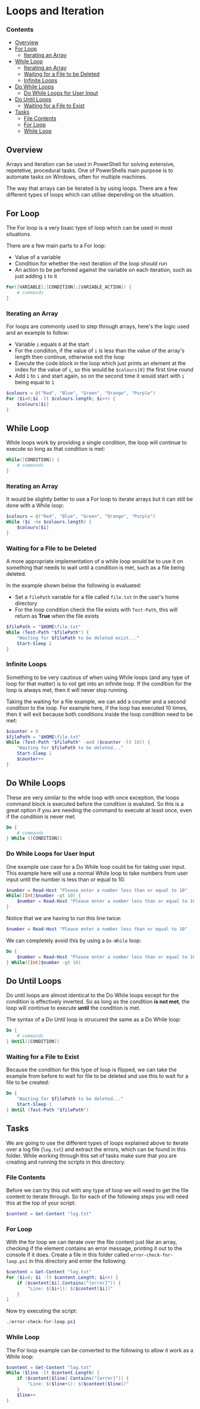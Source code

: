 # Loops and Iteration
<!--TOC_START-->
### Contents
- [Overview](#overview)
- [For Loop](#for-loop)
	- [Iterating an Array](#iterating-an-array)
- [While Loop](#while-loop)
	- [Iterating an Array](#iterating-an-array-1)
	- [Waiting for a File to be Deleted](#waiting-for-a-file-to-be-deleted)
	- [Infinite Loops](#infinite-loops)
- [Do While Loops](#do-while-loops)
	- [Do While Loops for User Input](#do-while-loops-for-user-input)
- [Do Until Loops](#do-until-loops)
	- [Waiting for a File to Exist](#waiting-for-a-file-to-exist)
- [Tasks](#tasks)
	- [File Contents](#file-contents)
	- [For Loop](#for-loop-1)
	- [While Loop](#while-loop-1)

<!--TOC_END-->
## Overview
Arrays and iteration can be used in PowerShell for solving extensive, repetetive, procedural tasks.
One of PowerShells main purpose is to automate tasks on Windows, often for multiple machines.

The way that arrays can be iterated is by using loops.
There are a few different types of loops which can utilise depending on the situation.

## For Loop
The For loop is a very bsaic type of loop which can be used in most situations.

There are a few main parts to a For loop:
- Value of a variable
- Condition for whether the next iteration of the loop should run
- An action to be perfomed against the variable on each iteration, such as just adding `1` to it
```powershell
For([VARIABLE];[CONDITION];[VARIABLE_ACTION]) {
    # commands
}
```
### Iterating an Array
For loops are commonly used to step through arrays, here's the logic used and an example to follow:
- Variable `i` equals `0` at the start
- For the condiiton, if the value of `i` is less than the value of the array's length then continue, otherwise exit the loop
- Execute the code block in the loop which just prints an element at the index for the value of `i`, so this would be `$colours[0]` the first time round
- Add `1` to `i` and start again, so on the second time it would start with `i` being equal to `1`
```powershell
$colours = @("Red", "Blue", "Green", "Orange", "Purple")
For ($i=0;$i -lt $colours.length; $i++) {
    $colours[$i]
}
```
## While Loop
While loops work by providing a single condition, the loop will continue to execute so long as that condition is met:
```powershell
While([CONDITION]) {
    # commands
}
```
### Iterating an Array
It would be slightly better to use a For loop to iterate arrays but it can still be done with a While loop:
```powershell
$colours = @("Red", "Blue", "Green", "Orange", "Purple")
While ($i -ne $colours.length) {
    $colours[$i]
}
```
### Waiting for a File to be Deleted
A more appropriate implementation of a while loop would be to use it on something that needs to wait until a condition is met, such as a file being deleted.

In the example shown below the following is evaluated:
- Set a `filePath` variable for a file called `file.txt` in the user's home directory
- For the loop condition check the file exists with `Test-Path`, this will return as **True** when the file exists
```powershell
$filePath = "$HOME\file.txt"
While (Test-Path "$filePath") {
    "Waiting for $filePath to be deleted exist..."
    Start-Sleep 2
}
```
### Infinite Loops
Something to be very cautious of when using While loops (and any type of loop for that matter) is to not get into an infinite loop.
If the condition for the loop is always met, then it will never stop running.

Taking the waiting for a file example, we can add a counter and a second condition to the loop.
For example here, if the loop has executed 10 times, then it will exit because both conditions inside the loop condition need to be met:
```powershell
$counter = 0
$filePath = "$HOME\file.txt"
While (Test-Path "$filePath" -and ($counter -lt 10)) {
    "Waiting for $filePath to be deleted..."
    Start-Sleep 1
    $counter++
}
```
## Do While Loops
These are very similar to the while loop with once exception, the loops command block is executed before the condition is evaluted.
So this is a great option if you are needing the command to execute at least once, even if the condition is never met.
```powershell
Do {
    # commands
} While ([CONDITION])
```
### Do While Loops for User Input
One example use case for a Do While loop could be for taking user input.
This example here will use a normal While loop to take numbers from user input until the number is less than or equal to 10:
```powershell
$number = Read-Host "Please enter a number less than or equal to 10"
While([Int]$number -gt 10) {
    $number = Read-Host "Please enter a number less than or equal to 10"
}
```
Notice that we are having to run this line twice:
```powershell
$number = Read-Host "Please enter a number less than or equal to 10"
```
We can completely avoid this by using a `Do-While` loop:
```powershell
Do {
    $number = Read-Host "Please enter a number less than or equal to 10"
} While([Int]$number -gt 10) 
```
## Do Until Loops
Do until loops are almost identical to the Do While loops except for the condition is effectively inverted.
So as long as the condition **is not met**, the loop will continue to  execute **until** the condition is met.

The syntax of a Do Until loop is strucured the same as a Do While loop:
```powershell
Do {
    # commands
} Until([CONDITION])
```
### Waiting for a File to Exist
Because the condition for this type of loop is flipped, we can take the example from before to wait for file to be deleted and use this to wait for a file to be created:
```powershell
Do {
    "Waiting for $filePath to be deleted..."
    Start-Sleep 1
} Until (Test-Path "$filePath") 
```
## Tasks
We are going to use the different types of loops explained above to iterate over a log file (`log.txt`) and extract the errors, which can be found in this folder.
While working through this set of tasks make sure that you are creating and running the scripts in this directory.
### File Contents
Before we can try this out with any type of loop we will need to get the file content to iterate through.
So for each of the following steps you will need this at the top of your script:
```powershell
$content = Get-Content "log.txt"
```
### For Loop
With the for loop we can iterate over the file content just like an array, checking if the element contains an error message, printing it out to the console if it does. 
Create a file in this folder called `error-check-for-loop.ps1` in this directory and enter the following:
```powershell
$content = Get-Content "log.txt"
For ($i=0; $i -lt $content.Length; $i++) {
    if ($content[$i].Contains("[error]")) {
        "Line: $($i+1): $($content[$i])"
    }
}
```
Now try executing the script:
```powershell
./error-check-for-loop.ps1
```
### While Loop
The For loop example can be converted to the following to allow it work as a While loop:
```powershell
$content = Get-Content "log.txt"
While ($line -lt $content.Length) {
    if ($content[$line].Contains("[error]")) {
        "Line: $($line+1): $($content[$line])"
    }
    $line++
}
```
